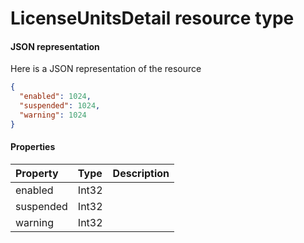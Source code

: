 # LicenseUnitsDetail resource type



#### JSON representation

Here is a JSON representation of the resource

<!-- {
  "blockType": "resource",
  "optionalProperties": [

  ],
  "@odata.type": "microsoft.graph.LicenseUnitsDetail"
}-->

```json
{
  "enabled": 1024,
  "suspended": 1024,
  "warning": 1024
}

```
#### Properties
| Property	   | Type	|Description|
|:---------------|:--------|:----------|
|enabled|Int32||
|suspended|Int32||
|warning|Int32||
